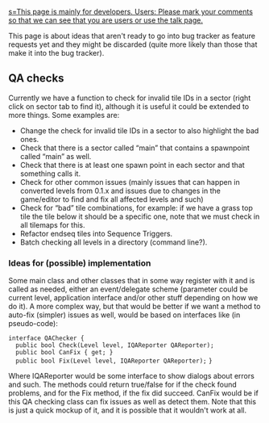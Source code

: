 [s=This page is mainly for developers. Users: Please mark your comments so that we can see that you are users or use the talk page.](Template:Attention "wikilink")

This page is about ideas that aren't ready to go into bug tracker as feature requests yet and they might be discarded (quite more likely than those that make it into the bug tracker).

QA checks
---------

Currently we have a function to check for invalid tile IDs in a sector (right click on sector tab to find it), although it is useful it could be extended to more things. Some examples are:

-   Change the check for invalid tile IDs in a sector to also highlight the bad ones.
-   Check that there is a sector called “main” that contains a spawnpoint called “main” as well.
-   Check that there is at least one spawn point in each sector and that something calls it.
-   Check for other common issues (mainly issues that can happen in converted levels from 0.1.x and issues due to changes in the game/editor to find and fix all affected levels and such)
-   Check for “bad” tile combinations, for example: if we have a grass top tile the tile below it should be a specific one, note that we must check in all tilemaps for this.
-   Refactor endseq tiles into Sequence Triggers.
-   Batch checking all levels in a directory (command line?).

### Ideas for (possible) implementation

Some main class and other classes that in some way register with it and is called as needed, either an event/delegate scheme (parameter could be current level, application interface and/or other stuff depending on how we do it). A more complex way, but that would be better if we want a method to auto-fix (simpler) issues as well, would be based on interfaces like (in pseudo-code):

`interface QAChecker {`
`  public bool Check(Level level, IQAReporter QAReporter);`
`  public bool CanFix { get; }`
`  public bool Fix(Level level, IQAReporter QAReporter);`
`}`

Where IQAReporter would be some interface to show dialogs about errors and such. The methods could return true/false for if the check found problems, and for the Fix method, if the fix did succeed. CanFix would be if this QA checking class can fix issues as well as detect them. Note that this is just a quick mockup of it, and it is possible that it wouldn't work at all.
